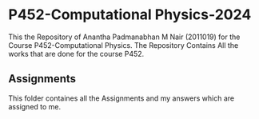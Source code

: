 # P452-Computational Physics-2024
This the Repository of Anantha Padmanabhan M Nair (2011019) for the Course P452-Computational Physics. The Repository Contains All the works that are done for the course P452.

## Assignments
This folder containes all the Assignments and my answers which are assigned to me.

